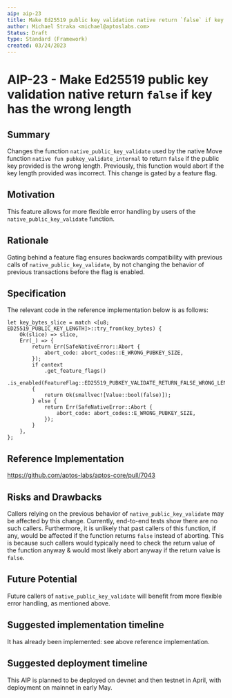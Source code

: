 ```yaml
---
aip: aip-23
title: Make Ed25519 public key validation native return `false` if key has the wrong length
author: Michael Straka <michael@aptoslabs.com>
Status: Draft
type: Standard (Framework)
created: 03/24/2023
---
```


# AIP-23 - Make Ed25519 public key validation native return `false` if key has the wrong length
  
## Summary

Changes the function `native_public_key_validate` used by the native Move function `native fun pubkey_validate_internal` to return `false` if the public key provided is the wrong length. Previously, this function would abort if the key length provided was incorrect. This change is gated by a feature flag.  

## Motivation

This feature allows for more flexible error handling by users of the `native_public_key_validate` function. 

## Rationale

Gating behind a feature flag ensures backwards compatibility with previous calls of `native_public_key_validate`, by not changing the behavior of previous transactions before the flag is enabled. 

## Specification

The relevant code in the reference implementation below is as follows:

```
let key_bytes_slice = match <[u8; ED25519_PUBLIC_KEY_LENGTH]>::try_from(key_bytes) {
    Ok(slice) => slice,
    Err(_) => {
        return Err(SafeNativeError::Abort {
            abort_code: abort_codes::E_WRONG_PUBKEY_SIZE,
        });
        if context
            .get_feature_flags()
            .is_enabled(FeatureFlag::ED25519_PUBKEY_VALIDATE_RETURN_FALSE_WRONG_LENGTH)
        {
            return Ok(smallvec![Value::bool(false)]);
        } else {
            return Err(SafeNativeError::Abort {
                abort_code: abort_codes::E_WRONG_PUBKEY_SIZE,
            });
        }
    },
};
```

## Reference Implementation

https://github.com/aptos-labs/aptos-core/pull/7043

## Risks and Drawbacks

Callers relying on the previous behavior of `native_public_key_validate` may be affected by this change. Currently, end-to-end tests show there are no such callers. Furthermore, it is unlikely that past callers of this function, if any, would be affected if the function returns `false` instead of aborting. This is because such callers would typically need to check the return value of the function anyway & would most likely abort anyway if the return value is `false`.

## Future Potential

Future callers of `native_public_key_validate` will benefit from more flexible error handling, as mentioned above. 

## Suggested implementation timeline

It has already been implemented: see above reference implementation. 

## Suggested deployment timeline

This AIP is planned to be deployed on devnet and then testnet in April, with deployment on mainnet in early May. 
